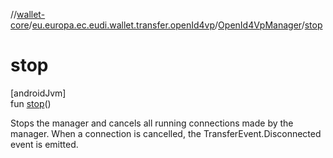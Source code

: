 //[wallet-core](../../../index.md)/[eu.europa.ec.eudi.wallet.transfer.openId4vp](../index.md)/[OpenId4VpManager](index.md)/[stop](stop.md)

# stop

[androidJvm]\
fun [stop](stop.md)()

Stops the manager and cancels all running connections made by the manager. When a connection is cancelled, the TransferEvent.Disconnected event is emitted.

